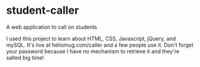 # student-caller
A web application to call on students

I used this project to learn about HTML, CSS, Javascript, jQuery, and mySQL.  It's live at heliomug.com/caller and a few people use it.  Don't forget your password because I have no mechanism to retrieve it and they're salted big time!  
